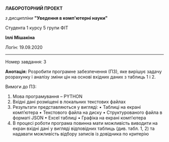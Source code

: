 **ЛАБОРОТОРНИЙ ПРОЕКТ**

_з дисципліни_ **"Уведення в комп'ютерні науки"**

Студента 1 курсу 5 групи ФІТ

**Іллі Мішакіна**

Логін: 19.09.2020

***
Номер завдання: 3

**Анотація:**
Розробити програмне забезпечення (ПЗ), яке вирішує задачу розрахунку і аналізу зміни цін на основі
вхідних даних з таблиць 1 і 2.

Вимоги до ПЗ:
1. Мова програмування – PYTHON
2. Вхідні дані розміщені в локальних текстових файлах
3. Результати представляються у вигляді:
• Таблиці на екрані комп’ютера
• Текстового файла на диску
• Структурованого файла в форматі JSON
• Excel таблиці
• Графіка на екрані комп’ютера
4. В процесі роботи програма повинна мати можливість виводити на екран вхідні дані у вигляді
відповідних таблиць (див. табл. 1, 2) та надавати можливість відбору записів із довідника по
критерію

 
